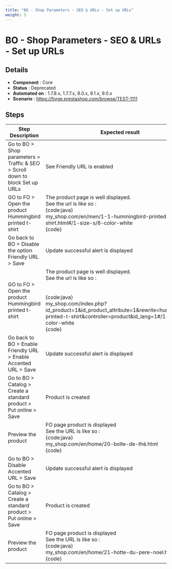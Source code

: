 ```yaml
---
title: "BO - Shop Parameters - SEO & URLs - Set up URLs"
weight: 3
---
```


# BO - Shop Parameters - SEO & URLs - Set up URLs
## Details
* **Component** : Core
* **Status** : Deprecated
* **Automated on** : 1.7.8.x, 1.7.7.x, 8.0.x, 8.1.x, 9.0.x
* **Scenario** : https://forge.prestashop.com/browse/TEST-1111

## Steps
| Step Description | Expected result |
| ----- | ----- |
| Go to BO > Shop parameters > Traffic & SEO > Scroll down to block Set up URLs | See Friendly URL is enabled |
| GO to FO > Open the product Hummingbird printed t-shirt | The product page is well displayed.<br>See the url is like so : <br>{code:java}<br>my_shop.com/en/men/1-1-hummingbird-printed-t-shirt.html#/1-size-s/8-color-white<br>{code} |
| Go back to BO > Disable the option Friendly URL > Save | Update successful alert is displayed |
| GO to FO > Open the product Hummingbird printed t-shirt | The product page is well displayed.<br>See the url is like so : <br><br><br>{code:java}<br>my_shop.com/index.php?id_product=1&id_product_attribute=1&rewrite=hummingbird-printed-t-shirt&controller=product&id_lang=1#/1-size-s/8-color-white<br>{code} |
| Go back to BO > Enable Friendly URL > Enable Accented URL > Save | Update successful alert is displayed |
| Go to BO > Catalog > Create a standard product > Put online > Save | Product is created |
| Preview the product | FO page product is displayed<br>See the URL is like so :<br>{code:java}<br>my_shop.com/en/home/20-boîte-de-thé.html<br>{code} |
| Go to BO > Disable Accented URL > Save | Update successful alert is displayed |
| Go to BO > Catalog > Create a standard product > Put online > Save | Product is created |
| Preview the product | FO page product is displayed<br>See the URL is like so : <br>{code:java}<br>my_shop.com/en/home/21-hotte-du-pere-noel.html<br>{code} |
